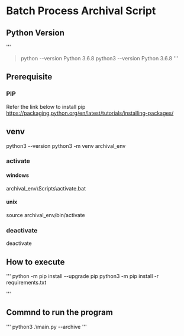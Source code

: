 # Batch Process Archival Script


## Python Version

'''
> python --version
Python 3.6.8
> python3 --version
Python 3.6.8
'''

## Prerequisite

### PIP

Refer the link below to install pip 
https://packaging.python.org/en/latest/tutorials/installing-packages/

 

## venv 
python3 --version
python3 -m venv archival_env

### activate 

#### windows 
archival_env\Scripts\activate.bat

#### unix
source archival_env/bin/activate

### deactivate 
deactivate




## How to execute
'''
python -m pip install --upgrade pip
python3 -m pip install -r requirements.txt

'''

 


## Commnd to run the program 
'''
python3 .\main.py --archive 
''' 



